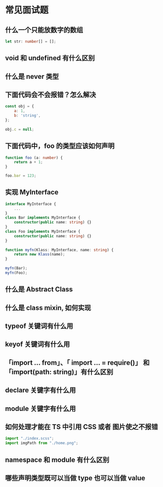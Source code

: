 # 常见面试题

## 什么一个只能放数字的数组

```ts
let str: number[] = [];
```

## void 和 undefined 有什么区别

## 什么是 never 类型

## 下面代码会不会报错？怎么解决

```js
const obj = {
    a: 1,
    b: 'string',
};
  
obj.c = null;
```

## 下面代码中，foo 的类型应该如何声明

```ts
function foo (a: number) {
    return a + 1;
}

foo.bar = 123;
```

## 实现 MyInterface

```ts
interface MyInterface {
    ...
}
class Bar implements MyInterface {
    constructor(public name: string) {}
}
class Foo implements MyInterface {
    constructor(public name: string) {}
}
  
function myfn(Klass: MyInterface, name: string) {
    return new Klass(name);
}
  
myfn(Bar);
myfn(Foo);
```

## 什么是 Abstract Class

## 什么是 class mixin, 如何实现

## typeof 关键词有什么用

## keyof 关键词有什么用

## 「import ... from」、「 import ... = require()」 和 「import(path: string)」有什么区别

## declare 关键字有什么用

## module 关键字有什么用

## 如何处理才能在 TS 中引用 CSS 或者 图片使之不报错

```ts
import "./index.scss";
import imgPath from "./home.png";
```

## namespace 和 module 有什么区别

## 哪些声明类型既可以当做 type 也可以当做 value
